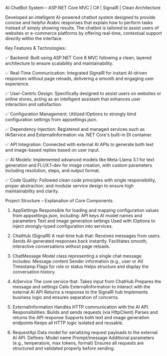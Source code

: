 AI ChatBot System – ASP.NET Core MVC | C# | SignalR | Clean Architecture

Developed an intelligent AI-powered chatbot system designed to provide concise and helpful Arabic responses that explain how to perform tasks instead of simply showing results. The chatbot is tailored to assist users of websites or e-commerce platforms by offering real-time, contextual support directly within the interface.

Key Features & Technologies:

✅ Backend: Built using ASP.NET Core 8 MVC following a clean, layered architecture to ensure scalability and maintainability.

✅ Real-Time Communication: Integrated SignalR for instant AI-driven responses without page reloads, delivering a smooth and engaging user experience.

✅ User-Centric Design: Specifically designed to assist users on websites or online stores, acting as an intelligent assistant that enhances user interaction and satisfaction.

✅ Configuration Management: Utilized IOptions<AppSettings> to strongly bind configuration settings from appsettings.json.

✅ Dependency Injection: Registered and managed services such as IAiService and ExternalInformation via .NET Core's built-in DI container.

✅ API Integration: Connected with external AI APIs to generate both text and image-based replies based on user input.

✅ AI Models: Implemented advanced models like Meta-Llama 3.1 for text generation and FLUX.1-dev for image creation, with custom parameters including resolution, steps, and output format.

✅ Code Quality: Followed clean code principles with single responsibility, proper abstraction, and modular service design to ensure high maintainability and clarity.

Project Structure – Explanation of Core Components
1. AppSettings
Responsible for loading and mapping configuration values from appsettings.json, including:
API keys
AI model names and parameters
Text and image generation settings Used with IOptions<AppSettings> to inject strongly-typed configuration into services.

2. ChatHub (SignalR)
A real-time hub that:
Receives messages from users.
Sends AI-generated responses back instantly.
Facilitates smooth, interactive conversations without page reloads.

3. ChatMessage
Model class representing a single chat message. Includes:
Message content
Sender information (e.g., user or AI)
Timestamp
Flags for role or status Helps structure and display the conversation history.

4. AiService
The core service that:
Takes input from ChatHub
Prepares the message and settings
Calls ExternalInformation to interact with the external AI API
Returns a response to the SignalR hub
Implements business logic and ensures separation of concerns.

6. ExternalInformation
Handles HTTP communication with the AI API. Responsibilities:
Builds and sends requests (via HttpClient)
Parses and returns the API response
Supports both text and image generation endpoints
Keeps all HTTP logic isolated and reusable.

6. RequestApi
Data model for serializing request payloads to the external AI API. Defines:
Model name
Prompt/message
Additional parameters (e.g., temperature, max tokens, format)
Ensures all requests are structured and validated properly before sending.
